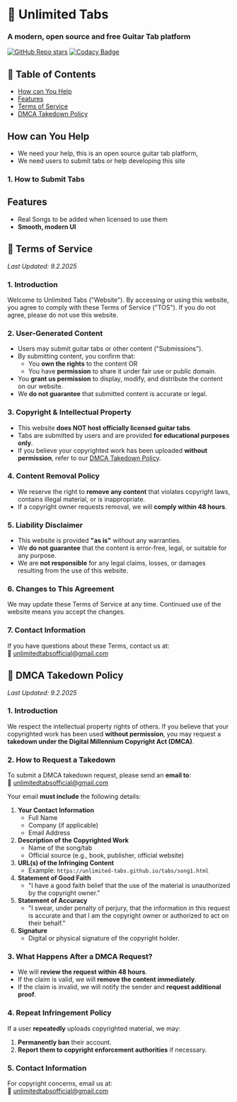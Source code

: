 # 🎸 Unlimited Tabs
### A modern, open source and free Guitar Tab platform


[![GitHub Repo stars](https://img.shields.io/github/stars/unlimited-tabs/unlimited-tabs?style=for-the-badge)](https://github.com/unlimited-tabs/unlimited-tabs/stargazers)
[![Codacy Badge](https://app.codacy.com/project/badge/Grade/3358974f71ac42308e0a81b4a2da9703)](https://app.codacy.com/gh/unlimited-tabs/unlimited-tabs.github.io/dashboard?utm_source=gh&utm_medium=referral&utm_content=&utm_campaign=Badge_grade)


## 📖 Table of Contents
- [How can You Help](#how-can-you-help)
- [Features](#features)
- [Terms of Service](#📜-terms-of-service)
- [DMCA Takedown Policy](#🚨-dmca-takedown-policy)

## How can You Help
- We need your help, this is an open source guitar tab platform, <br>
- We need users to submit tabs or help developing this site

### 1. How to Submit Tabs

## Features
- Real Songs to be added when licensed to use them
- **Smooth, modern UI**

## 📜 Terms of Service  

_Last Updated: 9.2.2025_  

### 1. Introduction  
Welcome to Unlimited Tabs ("Website"). By accessing or using this website, you agree to comply with these Terms of Service ("TOS"). If you do not agree, please do not use this website.  

### 2. User-Generated Content  
- Users may submit guitar tabs or other content ("Submissions").  
- By submitting content, you confirm that:  
  - You **own the rights** to the content OR  
  - You have **permission** to share it under fair use or public domain.  
- You **grant us permission** to display, modify, and distribute the content on our website.  
- We **do not guarantee** that submitted content is accurate or legal.  

### 3. Copyright & Intellectual Property  
- This website **does NOT host officially licensed guitar tabs**.  
- Tabs are submitted by users and are provided **for educational purposes only**.  
- If you believe your copyrighted work has been uploaded **without permission**, refer to our [DMCA Takedown Policy](#🚨-dmca-takedown-policy).  

### 4. Content Removal Policy  
- We reserve the right to **remove any content** that violates copyright laws, contains illegal material, or is inappropriate.  
- If a copyright owner requests removal, we will **comply within 48 hours**.  

### 5. Liability Disclaimer  
- This website is provided **"as is"** without any warranties.  
- We **do not guarantee** that the content is error-free, legal, or suitable for any purpose.  
- We are **not responsible** for any legal claims, losses, or damages resulting from the use of this website.  

### 6. Changes to This Agreement  
We may update these Terms of Service at any time. Continued use of the website means you accept the changes.  

### 7. Contact Information  
If you have questions about these Terms, contact us at:  
📧 unlimitedtabsofficial@gmail.com


## 🚨 DMCA Takedown Policy  

_Last Updated: 9.2.2025_  

### 1. Introduction  
We respect the intellectual property rights of others. If you believe that your copyrighted work has been used **without permission**, you may request a **takedown under the Digital Millennium Copyright Act (DMCA)**.  

### 2. How to Request a Takedown  
To submit a DMCA takedown request, please send an **email to**:  
📧 unlimitedtabsofficial@gmail.com

Your email **must include** the following details:  
1. **Your Contact Information**  
   - Full Name  
   - Company (if applicable)  
   - Email Address  
2. **Description of the Copyrighted Work**  
   - Name of the song/tab  
   - Official source (e.g., book, publisher, official website)  
3. **URL(s) of the Infringing Content**  
   - Example: `https://unlimited-tabs.github.io/tabs/song1.html`  
4. **Statement of Good Faith**  
   - "I have a good faith belief that the use of the material is unauthorized by the copyright owner."
5. **Statement of Accuracy**  
   - "I swear, under penalty of perjury, that the information in this request is accurate and that I am the copyright owner or authorized to act on their behalf."
6. **Signature**  
    - Digital or physical signature of the copyright holder.  

### 3. What Happens After a DMCA Request?  
- We will **review the request within 48 hours**.  
- If the claim is valid, we will **remove the content immediately**.  
- If the claim is invalid, we will notify the sender and **request additional proof**.  

### 4. Repeat Infringement Policy  
If a user **repeatedly** uploads copyrighted material, we may:  
1. **Permanently ban** their account.  
2. **Report them to copyright enforcement authorities** if necessary.  

### 5. Contact Information  
For copyright concerns, email us at:  
📧 unlimitedtabsofficial@gmail.com

<!-- Next Goals: 
- README File(License, Views of Website)
- Mobile Flexibility
- Tuner
- Ads
- First Real Songs
>






<!--
**unlimited-tabs/unlimited-tabs** is a ✨ _special_ ✨ repository because its `README.md` (this file) appears on your GitHub profile.

Here are some ideas to get you started:

- 🔭 I’m currently working on ...
- 🌱 I’m currently learning ...
- 👯 I’m looking to collaborate on ...
- 🤔 I’m looking for help with ...
- 💬 Ask me about ...
- 📫 How to reach me: ...
- 😄 Pronouns: ...
- ⚡ Fun fact: ...
-->
